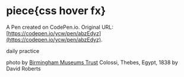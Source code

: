 # piece{css hover fx}

A Pen created on CodePen.io. Original URL: [https://codepen.io/ycw/pen/abzEdyz](https://codepen.io/ycw/pen/abzEdyz).

daily practice

photo by [Birmingham Museums Trust](https://unsplash.com/photos/hEPmVFvF3Hs) Colossi, Thebes, Egypt, 1838 by David Roberts
